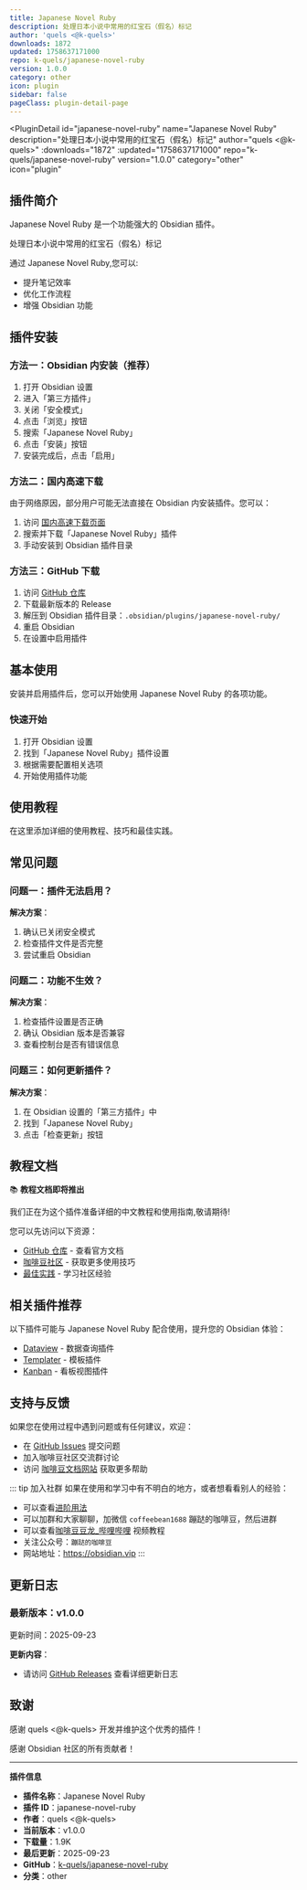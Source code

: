 ```yaml
---
title: Japanese Novel Ruby
description: 处理日本小说中常用的红宝石（假名）标记
author: 'quels <@k-quels>'
downloads: 1872
updated: 1758637171000
repo: k-quels/japanese-novel-ruby
version: 1.0.0
category: other
icon: plugin
sidebar: false
pageClass: plugin-detail-page
---
```


<PluginDetail
  id="japanese-novel-ruby"
  name="Japanese Novel Ruby"
  description="处理日本小说中常用的红宝石（假名）标记"
  author="quels &lt;@k-quels&gt;"
  :downloads="1872"
  :updated="1758637171000"
  repo="k-quels/japanese-novel-ruby"
  version="1.0.0"
  category="other"
  icon="plugin"
>

<!-- AUTO_GENERATED_START -->
## 插件简介

Japanese Novel Ruby 是一个功能强大的 Obsidian 插件。

处理日本小说中常用的红宝石（假名）标记

通过 Japanese Novel Ruby,您可以:

- 提升笔记效率
- 优化工作流程
- 增强 Obsidian 功能

<!-- AUTO_GENERATED_END -->

<!-- AUTO_GENERATED_START -->
## 插件安装

### 方法一：Obsidian 内安装（推荐）

1. 打开 Obsidian 设置
2. 进入「第三方插件」
3. 关闭「安全模式」
4. 点击「浏览」按钮
5. 搜索「Japanese Novel Ruby」
6. 点击「安装」按钮
7. 安装完成后，点击「启用」

### 方法二：国内高速下载

由于网络原因，部分用户可能无法直接在 Obsidian 内安装插件。您可以：

1. 访问 [国内高速下载页面](/zh/documentation/obsidian-plugins-download.html)
2. 搜索并下载「Japanese Novel Ruby」插件
3. 手动安装到 Obsidian 插件目录

### 方法三：GitHub 下载

1. 访问 [GitHub 仓库](https://github.com/k-quels/japanese-novel-ruby)
2. 下载最新版本的 Release
3. 解压到 Obsidian 插件目录：`.obsidian/plugins/japanese-novel-ruby/`
4. 重启 Obsidian
5. 在设置中启用插件

## 基本使用

安装并启用插件后，您可以开始使用 Japanese Novel Ruby 的各项功能。

### 快速开始

1. 打开 Obsidian 设置
2. 找到「Japanese Novel Ruby」插件设置
3. 根据需要配置相关选项
4. 开始使用插件功能

<!-- AUTO_GENERATED_END -->

<!-- CUSTOM_CONTENT_START:tutorial -->
## 使用教程

在这里添加详细的使用教程、技巧和最佳实践。

<!-- CUSTOM_CONTENT_END:tutorial -->

<!-- SHARED_CONTENT_START -->
## 常见问题

### 问题一：插件无法启用？

**解决方案**：
1. 确认已关闭安全模式
2. 检查插件文件是否完整
3. 尝试重启 Obsidian

### 问题二：功能不生效？

**解决方案**：
1. 检查插件设置是否正确
2. 确认 Obsidian 版本是否兼容
3. 查看控制台是否有错误信息

### 问题三：如何更新插件？

**解决方案**：
1. 在 Obsidian 设置的「第三方插件」中
2. 找到「Japanese Novel Ruby」
3. 点击「检查更新」按钮

## 教程文档

📚 **教程文档即将推出**

我们正在为这个插件准备详细的中文教程和使用指南,敬请期待!

您可以先访问以下资源：
- [GitHub 仓库](https://github.com/k-quels/japanese-novel-ruby) - 查看官方文档
- [咖啡豆社区](/zh/bases/) - 获取更多使用技巧
- [最佳实践](/zh/best-practices/) - 学习社区经验

## 相关插件推荐

以下插件可能与 Japanese Novel Ruby 配合使用，提升您的 Obsidian 体验：

- [Dataview](/zh/plugins/dataview.html) - 数据查询插件
- [Templater](/zh/plugins/templater-obsidian.html) - 模板插件
- [Kanban](/zh/plugins/obsidian-kanban.html) - 看板视图插件

## 支持与反馈

如果您在使用过程中遇到问题或有任何建议，欢迎：

- 在 [GitHub Issues](https://github.com/k-quels/japanese-novel-ruby/issues) 提交问题
- 加入咖啡豆社区交流群讨论
- 访问 [咖啡豆文档网站](https://obsidian.vip) 获取更多帮助

::: tip 加入社群
如果在使用和学习中有不明白的地方，或者想看看别人的经验：
- 可以查看[进阶用法](/zh/advanced)
- 可以加群和大家聊聊，加微信 `coffeebean1688` 蹦跶的咖啡豆，然后进群
- 可以查看[咖啡豆豆龙_哔哩哔哩](https://space.bilibili.com/618777356) 视频教程
- 关注公众号：`蹦跶的咖啡豆`
- 网站地址：https://obsidian.vip
:::
<!-- SHARED_CONTENT_END -->

<!-- AUTO_GENERATED_START -->
## 更新日志

### 最新版本：v1.0.0

更新时间：2025-09-23

**更新内容**：
- 请访问 [GitHub Releases](https://github.com/k-quels/japanese-novel-ruby/releases) 查看详细更新日志

## 致谢

感谢 quels &lt;@k-quels&gt; 开发并维护这个优秀的插件！

感谢 Obsidian 社区的所有贡献者！

---

**插件信息**
- **插件名称**：Japanese Novel Ruby
- **插件 ID**：japanese-novel-ruby
- **作者**：quels &lt;@k-quels&gt;
- **当前版本**：v1.0.0
- **下载量**：1.9K
- **最后更新**：2025-09-23
- **GitHub**：[k-quels/japanese-novel-ruby](https://github.com/k-quels/japanese-novel-ruby)
- **分类**：other
<!-- AUTO_GENERATED_END -->

</PluginDetail>

